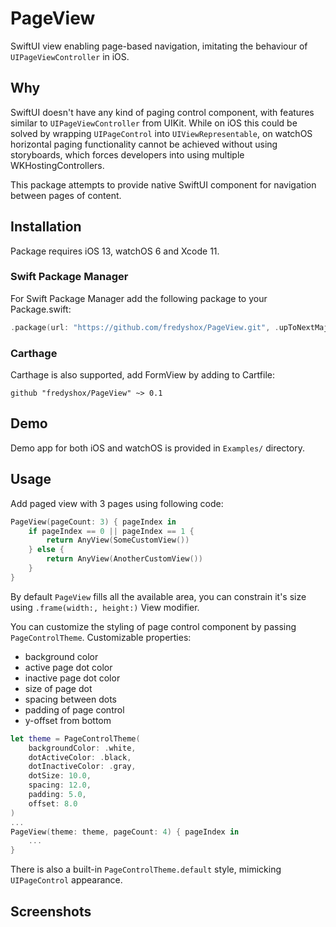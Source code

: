 # PageView

SwiftUI view enabling page-based navigation, imitating the behaviour of `UIPageViewController` in iOS.

## Why

SwiftUI doesn't have any kind of paging control component,  with features similar to `UIPageViewController` from UIKit. While on iOS this could be solved by wrapping `UIPageControl` into  `UIViewRepresentable`, on watchOS horizontal paging functionality cannot be achieved without using storyboards, which forces developers into using multiple WKHostingControllers.

This package attempts to provide native SwiftUI component for navigation between pages of content.

## Installation

Package requires iOS 13, watchOS 6 and Xcode 11.

### Swift Package Manager

For Swift Package Manager add the following package to your Package.swift:
```swift
.package(url: "https://github.com/fredyshox/PageView.git", .upToNextMajor(from: "0.1")),
```

### Carthage

Carthage is also supported, add FormView by adding to Cartfile:
```
github "fredyshox/PageView" ~> 0.1
```

## Demo

Demo app for both iOS and watchOS is provided in `Examples/` directory.

## Usage

Add paged view with 3 pages using following code:
```swift
PageView(pageCount: 3) { pageIndex in
    if pageIndex == 0 || pageIndex == 1 {
        return AnyView(SomeCustomView())
    } else {
        return AnyView(AnotherCustomView())
    }
}
```

By default `PageView` fills all the available area, you can constrain it's size using `.frame(width:, height:)` View modifier.

You can customize the styling of page control component by passing `PageControlTheme`. Customizable properties:
* background color
* active page dot color
* inactive page dot color
* size of page dot
* spacing between dots
* padding of page control
* y-offset from bottom 

```swift
let theme = PageControlTheme(
    backgroundColor: .white,
    dotActiveColor: .black,
    dotInactiveColor: .gray,
    dotSize: 10.0,
    spacing: 12.0,
    padding: 5.0,
    offset: 8.0
)
...
PageView(theme: theme, pageCount: 4) { pageIndex in 
    ...
}
```

There is also a built-in `PageControlTheme.default` style, mimicking `UIPageControl` appearance.

## Screenshots

